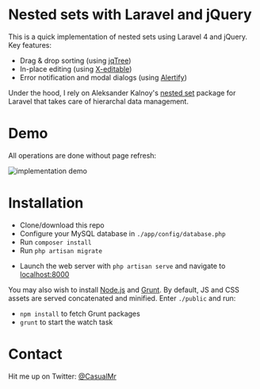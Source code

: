 # Nested sets with Laravel and jQuery

This is a quick implementation of nested sets using Laravel 4 and jQuery. Key features:

* Drag & drop sorting (using [jqTree](mbraak.github.io/jqTree/))
* In-place editing (using [X-editable](vitalets.github.io/x-editable/))
* Error notification and modal dialogs (using [Alertify](fabien-d.github.io/alertify.js/))
 
Under the hood, I rely on Aleksander Kalnoy's [nested set](https://github.com/lazychaser/laravel4-nestedset) package for Laravel that takes care of hierarchal data management.

# Demo

All operations are done without page refresh:

![implementation demo](https://raw.github.com/mrcasual/nested-sets-laravel-jquery/master/demo.gif)

# Installation

- Clone/download this repo
- Configure your MySQL database in ```./app/config/database.php```
- Run ``composer install``
- Run ```php artisan migrate```
* Launch the web server with ```php artisan serve``` and navigate to [localhost:8000](http://localhost:8000)

You may also wish to install [Node.js](nodejs.org) and [Grunt](http://gruntjs.com/). By default, JS and CSS assets are served concatenated and minified. Enter ```./public``` and run:

* ```npm install``` to fetch Grunt packages
* ```grunt``` to start the watch task

# Contact

Hit me up on Twitter: [@CasualMr](https://twitter.com/CasualMr)
